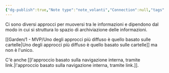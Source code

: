 ```yaml
---
{"dg-publish":true,"Note type":"note_volanti","Connection":null,"tags":["note_volanti"],"aliases":["navigare senza mappa"],"permalink":"/garden/1-mvp/i-menu-non-sono-necessari/","dgPassFrontmatter":true}
---
```


Ci sono diversi approcci per muoversi tra le informazioni e dipendono dal modo in cui si struttura lo spazio di archiviazione delle informazioni.

[[Garden/1 - MVP/Uno degli approcci più diffuso è quello basato sulle cartelle\|Uno degli approcci più diffuso è quello basato sulle cartelle]] ma non è l'unico.

C'è anche [[l'approccio basato sulla navigazione interna, tramite link.\|l'approccio basato sulla navigazione interna, tramite link.]].


